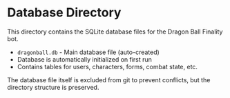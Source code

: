 # Database Directory

This directory contains the SQLite database files for the Dragon Ball Finality bot.

- `dragonball.db` - Main database file (auto-created)
- Database is automatically initialized on first run
- Contains tables for users, characters, forms, combat state, etc.

The database file itself is excluded from git to prevent conflicts, but the directory structure is preserved.
